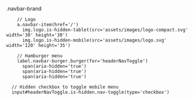 .navbar-brand

        // Logo
        a.navbar-item(href='/')
          img.logo.is-hidden-tablet(src='assets/images/logo-compact.svg' width='30' height='30')
          img.logo.is-hidden-mobile(src='assets/images/logo.svg' width='120' height='35')

        // Hamburger menu
        label.navbar-burger.burger(for='headerNavToggle')
          span(aria-hidden='true')
          span(aria-hidden='true')
          span(aria-hidden='true')

      // Hidden checkbox to toggle mobile menu
      input#headerNavToggle.is-hidden.nav-toggle(type='checkbox')